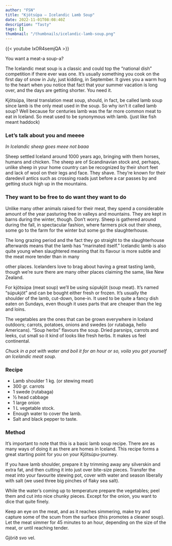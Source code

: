 ```yaml
---
author: "FSN"
title: "Kjötsúpa – Icelandic Lamb Soup"
date: 2022-11-01T08:08:40Z
description: "Tasty"
tags: []
thumbnail: "/thumbnails/icelandic-lamb-soup.png"
---
```


{{< youtube IxOR4semjQA >}}

You want a meat-a soup-a?

The Icelandic meat soup is a classic and could top the “national dish” competition if there ever was one. It’s usually something you cook on the first day of snow in July, just kidding, in September. It gives you a warm hug to the heart when you notice that fact that your summer vacation is long over, and the days are getting shorter. You need it.

Kjötsúpa, literal translation meat soup, should, in fact, be called lamb soup since lamb is the only meat used in the soup. So why isn’t it called lamb soup? Well because for centuries lamb was the far more common meat to eat in Iceland. So meat used to be synonymous with lamb. (just like fish meant haddock)

### Let’s talk about you and meeee

<i>In Icelandic sheep goes meee not baaa</i>

Sheep settled Iceland around 1000 years ago, bringing with them horses, humans and chicken. The sheep are of Scandinavian stock and, perhaps, unlike sheep in your home country can be recognized by their short feet and lack of wool on their legs and face. They shave. They’re known for their daredevil antics such as crossing roads just before a car passes by and getting stuck high up in the mountains.

### They want to be free to do want they want to do

Unlike many other animals raised for their meat, they spend a considerable amount of the year pasturing free in valleys and mountains. They are kept in barns during the winter, though. Don’t worry. Sheep is gathered around during the fall, in spectacular fashion, where farmers pick out their sheep, some go to the farm for the winter but some go the slaughterhouse.

The long grazing period and the fact they go straight to the slaughterhouse afterwards means that the lamb has “marinated itself.” Icelandic lamb is also quite young when slaughtered meaning that its flavour is more subtle and the meat more tender than in many

other places. Icelanders love to brag about having a great tasting lamb, though we’re sure there are many other places claiming the same, like New Zealand.

For kjötsúpa (meat soup) we’ll be using súpukjöt (soup meat). It’s named “súpukjöt” and can be bought either fresh or frozen. It’s usually the shoulder of the lamb, cut-down, bone-in. It used to be quite a fancy dish eaten on Sundays, even though it uses parts that are cheaper than the leg and loins.

The vegetables are the ones that can be grown everywhere in Iceland outdoors; carrots, potatoes, onions and swedes (or rutabaga, hello Americans). “Soup herbs” flavours the soup. Dried parsnips, carrots and leeks, cut small so it kind of looks like fresh herbs. It makes us feel continental.

<i>Chuck in a pot with water and boil it for an hour or so, voila you got yourself an Icelandic meat soup.</i>

### Recipe

- Lamb shoulder 1 kg. (or stewing meat)
- 300 gr. carrots
- 1 swede (rutabaga)
- ½ head cabbage
- 1 large onion
- 1 L vegetable stock.
- Enough water to cover the lamb.
- Salt and black pepper to taste.

### Method

It’s important to note that this is a basic lamb soup recipe. There are as many ways of doing it as there are homes in Iceland. This recipe forms a great starting point for you on your Kjötsúpu-journey.

If you have lamb shoulder, prepare it by trimming away any silverskin and extra fat, and then cutting it into just over bite-size pieces. Transfer the meat into your favourite stewing pot, cover with water and season liberally with salt (we used three big pinches of flaky sea salt).

While the water’s coming up to temperature prepare the vegetables; peel them and cut into nice chunky pieces. Except for the onion, you want to dice that quite finely.

Keep an eye on the meat, and as it reaches simmering, make try and capture some of the scum from the surface (this promotes a cleaner soup). Let the meat simmer for 45 minutes to an hour, depending on the size of the meat, or until reaching tender.

Gjörið svo vel.
